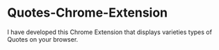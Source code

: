 # Quotes-Chrome-Extension

I have developed this Chrome Extension that displays varieties types of Quotes on your browser.
